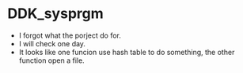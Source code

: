 # DDK_sysprgm
* I forgot what the porject do for. 
* I will check one day.
* It looks like one funcion use hash table to do something, the other function open a file.

